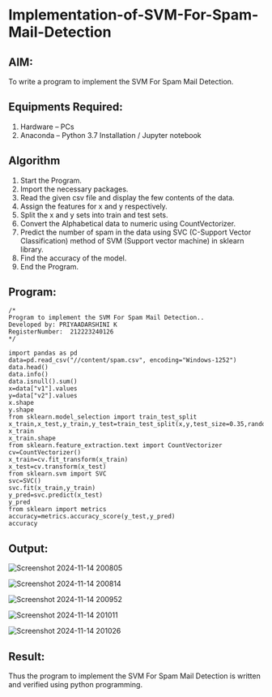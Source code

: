 # Implementation-of-SVM-For-Spam-Mail-Detection

## AIM:
To write a program to implement the SVM For Spam Mail Detection.

## Equipments Required:
1. Hardware – PCs
2. Anaconda – Python 3.7 Installation / Jupyter notebook

## Algorithm
1. Start the Program.
2. Import the necessary packages.
3. Read the given csv file and display the few contents of the data.
4. Assign the features for x and y respectively.
5. Split the x and y sets into train and test sets.
6. Convert the Alphabetical data to numeric using CountVectorizer.
7. Predict the number of spam in the data using SVC (C-Support Vector Classification) method of SVM (Support vector machine) in sklearn library.
8. Find the accuracy of the model.
9. End the Program. 

## Program:
```
/*
Program to implement the SVM For Spam Mail Detection..
Developed by: PRIYAADARSHINI K
RegisterNumber:  212223240126
*/
```
```
import pandas as pd
data=pd.read_csv("//content/spam.csv", encoding="Windows-1252")
data.head()
data.info()
data.isnull().sum()
x=data["v1"].values
y=data["v2"].values
x.shape
y.shape
from sklearn.model_selection import train_test_split
x_train,x_test,y_train,y_test=train_test_split(x,y,test_size=0.35,random_state=0)
x_train
x_train.shape
from sklearn.feature_extraction.text import CountVectorizer
cv=CountVectorizer()
x_train=cv.fit_transform(x_train)
x_test=cv.transform(x_test)
from sklearn.svm import SVC
svc=SVC()
svc.fit(x_train,y_train)
y_pred=svc.predict(x_test)
y_pred
from sklearn import metrics
accuracy=metrics.accuracy_score(y_test,y_pred)
accuracy
```

## Output:

![Screenshot 2024-11-14 200805](https://github.com/user-attachments/assets/8dad3e99-bcf8-4e22-9dda-b6baa4ca5614)

![Screenshot 2024-11-14 200814](https://github.com/user-attachments/assets/47d411ce-b426-437f-8dfa-df30a20d0e57)

![Screenshot 2024-11-14 200952](https://github.com/user-attachments/assets/110442a1-4f46-44a3-bb65-d15106fdce75)

![Screenshot 2024-11-14 201011](https://github.com/user-attachments/assets/84dcf9e6-9c3d-42c4-bf11-7709ca08353f)

![Screenshot 2024-11-14 201026](https://github.com/user-attachments/assets/8ba5325d-a114-4a4f-9b2a-f8575056b45f)

## Result:
Thus the program to implement the SVM For Spam Mail Detection is written and verified using python programming.
